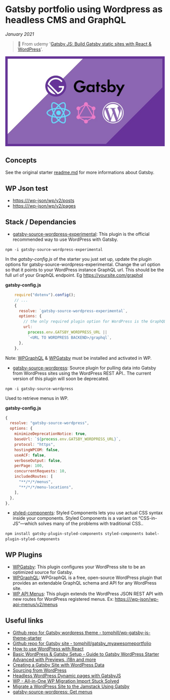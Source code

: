 # Gatsby portfolio using Wordpress as headless CMS and GraphQL

*January 2021*

> 🔨 From udemy '[Gatsby JS: Build Gatsby static sites with React & WordPress](https://www.udemy.com/course/gatsby-js-react-wordpress-graphql/)'.


![gatsby-logo](_readme-img/gatsby-logo.jpg)

## Concepts

See the original starter [readme.md](README-Gatsby-cli.md) for more informations about Gatsby.

## WP Json test

- [https://<WP-URL>/wp-json/wp/v2/posts](https://<WP-URL>/wp-json/wp/v2/posts)
- [https://<WP-URL>/wp-json/wp/v2/pages](https://<WP-URL>/wp-json/wp/v2/pages)

## Stack / Dependancies

- [gatsby-source-wordpress-experimental](https://www.npmjs.com/package/gatsby-source-wordpress-experimental): This plugin is the official recommended way to use WordPress with Gatsby.

`npm -i gatsby-source-wordpress-experimental`

In the *gatsby-config.js* of the starter you just set up, update the plugin options for gatsby-source-wordpress-experimental. Change the url option so that it points to your WordPress instance GraphQL url. This should be the full url of your GraphQL endpoint. Eg https://yoursite.com/graphql

**gatsby-config.js**

````js
    require("dotenv").config();
    // ...
    {
      resolve: `gatsby-source-wordpress-experimental`,
      options: {
        // the only required plugin option for WordPress is the GraphQL url.
        url:
          process.env.GATSBY_WORDPRESS_URL ||
          `<URL TO WORDPRESS BACKEND>/graphql`,
      },
    },
````
Note: [WPGraphQL](https://wordpress.org/plugins/wp-graphql/) & [WPGatsby](https://wordpress.org/plugins/wp-gatsby/) must be installed and activated in WP.

- [gatsby-source-wordpress](https://www.npmjs.com/package/gatsby-source-wordpress): Source plugin for pulling data into Gatsby from WordPress sites using the WordPress REST API.. The current version of this plugin will soon be deprecated.

`npm -i gatsby-source-wordpress`

Used to retrieve menus in WP.

**gatsby-config.js**

````js
{
  resolve: "gatsby-source-wordpress",
  options: {
    minimizeDeprecationNotice: true,
    baseUrl: `${process.env.GATSBY_WORDPRESS_URL}`,
    protocol: "https",
    hostingWPCOM: false,
    useACF: false,
    verboseOutput: false,
    perPage: 100,
    concurrentRequests: 10,
    includedRoutes: [
      "**/*/*/menus",
      "**/*/*/menu-locations",
    ],
  },
},
````
- [styled-components](https://www.gatsbyjs.com/docs/how-to/styling/styled-components/): Styled Components lets you use actual CSS syntax inside your components. Styled Components is a variant on “CSS-in-JS”—which solves many of the problems with traditional CSS..

`npm install gatsby-plugin-styled-components styled-components babel-plugin-styled-components`

## WP Plugins

- [WPGatsby](https://wordpress.org/plugins/wp-gatsby/): This plugin configures your WordPress site to be an optimized source for Gatsby.
- [WPGraphQL](https://wordpress.org/plugins/wp-graphql/): WPGraphQL is a free, open-source WordPress plugin that provides an extendable GraphQL schema and API for any WordPress site.
- [WP API Menus](https://wordpress.org/plugins/wp-api-menus/): This plugin extends the WordPress JSON REST API with new routes for WordPress registered menus. Ex: [https://<WP-URL>/wp-json/wp-api-menus/v2/menus](https://<WP-URL>/wp-json/wp-api-menus/v2/menus)

## Useful links

- [Github repo for Gatsby wordpress theme - tomphill/wp-gatsby-js-theme-starter](https://github.com/tomphill/wp-gatsby-js-theme-starter)
- [Github repo for Gatsby site - tomphill/gatsby_myawesomeportfolio](https://github.com/tomphill/gatsby_myawesomeportfolio)
- [How to use WordPress with React](https://rapidapi.com/blog/wordpress-react-api/)
- [Basic WordPress & Gatsby Setup - Guide to Gatsby WordPress Starter Advanced with Previews, i18n and more](https://dev.to/nevernull/basic-wordpress-gatsby-setup-guide-to-gatsby-wordpress-starter-advanced-with-previews-i18n-and-more-44d8)
- [Creating a Gatsby Site with WordPress Data](https://css-tricks.com/creating-a-gatsby-site-with-wordpress-data/#section-2-porting-posts-and-pages-from-wordpress)
- [Sourcing from WordPress](https://www.gatsbyjs.com/docs/how-to/sourcing-data/sourcing-from-wordpress/)
- [Headless WordPress Dynamic pages with GatsbyJS](https://blog.abmsourav.com/headless-wordpress-dynamic-pages-with-gatsbyjs/)
- [WP - All-in-One WP Migration Import Stuck Solved](https://webhostingadvices.com/all-in-one-wp-migration-import-stuck/)
- [Migrate a WordPress Site to the Jamstack Using Gatsby](https://egghead.io/lessons/gatsby-install-wpgraphql-and-wpgraphiql-plugins-in-wordpress-using-the-command-line)
- [gatsby-source-wordpress: Get menus](https://github.com/gatsbyjs/gatsby/issues/2426)